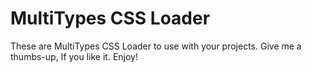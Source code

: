 # MultiTypes CSS Loader
 These are MultiTypes CSS Loader to use with your projects. Give me a thumbs-up, If you like it. Enjoy!
